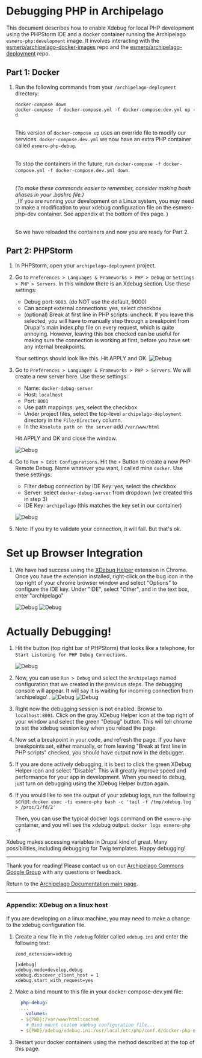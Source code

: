 # Debugging PHP in Archipelago

This document describes how to enable Xdebug for local PHP development using the PHPStorm IDE and a docker container running the Archipelago `esmero-php:development` image. It involves interacting with the [esmero/archipelago-docker-images](https://github.com/esmero/archipelago-docker-images) repo and the [esmero/archipelago-deployment](https://github.com/esmero/archipelago-deployment) repo.

## Part 1: Docker
1. Run the following commands from your `/archipelago-deployment` directory:

   `docker-compose down` \
   `docker-compose -f docker-compose.yml -f docker-compose.dev.yml up -d`

   <br>This version of `docker-compose up` uses an override file to modify our services. `docker-compose.dev.yml` we now have an extra PHP container called `esmero-php-debug`. 

   <br>To stop the containers in the future, run `docker-compose -f docker-compose.yml -f docker-compose.dev.yml down`.

    <br>_(To make these commands easier to remember, consider making bash aliases in your .bashrc file.)_
    <br>_(If you are running your development on a Linux system, you may need to make a modification to your xdebug configuration file on the esmero-php-dev container. See appendix at the bottom of this page. )

    <br>So we have reloaded the containers and now you are ready for Part 2.

## Part 2: PHPStorm

1. In PHPStorm, open your `archipelago-deployment` project.

2. Go to `Preferences > Languages & Frameworks > PHP > Debug` or `Settings > PHP > Servers`. In this window there is an Xdebug section. Use these settings:
    - Debug port: `9003`. (do NOT use the default, 9000)
    - Can accept external connections: yes, select checkbox
    - (optional) Break at first line in PHP scripts: uncheck. If you leave this selected, you will have to manually step through a breakpoint from Drupal's main index.php file on every request, which is quite annoying. However, leaving this box checked can be useful for making sure the connection is working at first, before you have set any internal breakpoints.

    Your settings should look like this. Hit APPLY and OK.
    ![Debug](../imgs/xdebug/debug-settings.png)    

3. Go to `Preferences > Languages & Frameworks > PHP > Servers`. We will create a new server here. Use these settings:
    - Name: `docker-debug-server`
    - Host: `localhost`
    - Port: `8001`
    - Use path mappings: yes, select the checkbox
    - Under project files, select the top-level `archipelago-deployment` directory in the `File/Directory` column.
    - In the `Absolute path on the server` add `/var/www/html`

    Hit APPLY and OK and close the window.

    ![Debug](../imgs/xdebug/server-settings-2.png)    

 4. Go to `Run > Edit Configurations`. Hit the `+` Button to create a new PHP Remote Debug. Name whatever you want, I called mine `docker`. Use these settings:
    - Filter debug connection by IDE Key: yes, select the checkbox
    - Server: select `docker-debug-server` from dropdown (we created this in step 3)
    - IDE Key: `archipelago` (this matches the key set in our container)

    ![Debug](../imgs/xdebug/edit-configurations.png)    

 5. Note: If you try to validate your connection, it will fail. But that's ok.

 # Set up Browser Integration

 1. We have had success using the [XDebug Helper](https://chrome.google.com/webstore/detail/xdebug-helper/eadndfjplgieldjbigjakmdgkmoaaaoc?hl=en) extension in Chrome. Once you have the extension installed, right-click on the bug icon in the top right of your chrome browser window and select "Options" to configure the IDE key. Under "IDE", select "Other", and in the text box, enter "archipelago"

    ![Debug](../imgs/xdebug/xdebut-helper-menu.png "XDebug Helper Options")
    ![Debug](../imgs/xdebug/xdebug-helper-set-key.png "XDebug Helper IDE Key")
 
 # Actually Debugging!
 1. Hit the button (top right bar of PHPStorm) that looks like a telephone, for `Start Listening for PHP Debug Connections`.

      ![Debug](../imgs/xdebug/telephone.png)

 2. Now, you can use `Run > Debug` and select the `Archipelago` named configuration that we created in the previous steps. The debugging console will appear. It will say it is waiting for incoming connection from 'archipelago'
 .
    ![Debug](../imgs/xdebug/phpstorm-run-xdebug-archipelago-menu.png)
    ![Debug](../imgs/xdebug/waiting-archipelago.png)

 3. Right now the debugging session is not enabled. Browse to  `localhost:8001`. Click on the gray XDebug Helper icon at the top right of your window and select the green "Debug" button. This will tell chrome to set the xdebug session key when you reload the page.

  4. Now set a breakpoint in your code, and refresh the page.
 If you have breakpoints set, either manually, or from leaving "Break at first line in PHP scripts" checked, you should have output now in the debugger.

 5. If you are done actively debugging, it is best to click the green XDebug Helper icon and select "Disable". This will greatly improve speed and performance for your app in development. When you need to debug, just turn on debugging using the XDebug Helper button again.

 6. If you would like to see the output of your xdebug logs, run the following script:
 `docker exec -ti esmero-php bash -c 'tail -f /tmp/xdebug.log > /proc/1/fd/2'`

    Then, you can use the typical docker logs command on the `esmero-php` container, and you will see the xdebug output:
    `docker logs esmero-php -f`


Xdebug makes accessing variables in Drupal kind of great. Many possibilities, including debugging for Twig templates. Happy debugging!

---

Thank you for reading! Please contact us on our [Archipelago Commons Google Group](https://groups.google.com/forum/#!forum/archipelago-commons) with any questions or feedback.

Return to the [Archipelago Documentation main page](../README.md).

---
### Appendix: XDebug on a linux host

If you are developing on a linux machine, you may need to make a change to the xdebug configuration file.
1. Create a new file in the `/xdebug` folder called `xdebug.ini` and enter the following text:
    ```
    zend_extension=xdebug
    
    [xdebug]
    xdebug.mode=develop,debug
    xdebug.discover_client_host = 1
    xdebug.start_with_request=yes
    ```
3. Make a bind mount to this file in your docker-compose-dev.yml file:
    ```yml
      php-debug:
      ...
        volumes:
      - ${PWD}:/var/www/html:cached
        # Bind mount custom xdebug configuration file...
      - ${PWD}/xdebug/xdebug.ini:/usr/local/etc/php/conf.d/docker-php-ext-xdebug.ini
    ```
4. Restart your docker containers using the method described at the top of this page.